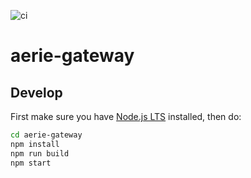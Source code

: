 ![ci](https://github.com/NASA-AMMOS/aerie-gateway/actions/workflows/ci.yml/badge.svg)

# aerie-gateway

## Develop

First make sure you have [Node.js LTS](https://nodejs.org) installed, then do:

```sh
cd aerie-gateway
npm install
npm run build
npm start
```
